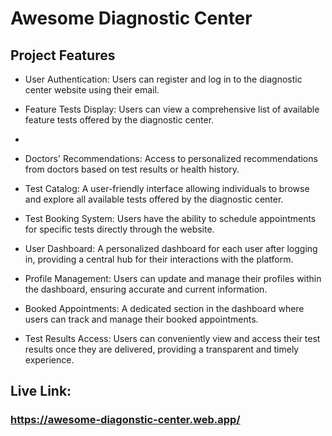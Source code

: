 # Awesome Diagnostic Center

## Project Features

- User Authentication: Users can register and log in to the diagnostic center website using their email.
  
- Feature Tests Display: Users can view a comprehensive list of available feature tests offered by the diagnostic center.
- 
- Doctors' Recommendations: Access to personalized recommendations from doctors based on test results or health history.
  
- Test Catalog: A user-friendly interface allowing individuals to browse and explore all available tests offered by the diagnostic center.
- Test Booking System: Users have the ability to schedule appointments for specific tests directly through the website.
  
- User Dashboard: A personalized dashboard for each user after logging in, providing a central hub for their interactions with the platform.
  
- Profile Management: Users can update and manage their profiles within the dashboard, ensuring accurate and current information.
  
- Booked Appointments: A dedicated section in the dashboard where users can track and manage their booked appointments.

- Test Results Access: Users can conveniently view and access their test results once they are delivered, providing a transparent and timely experience.


## Live Link: 
### https://awesome-diagonstic-center.web.app/